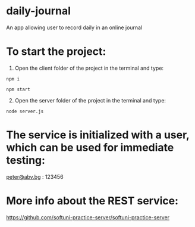 # daily-journal
An app allowing user to record daily in an online journal

# To start the project: 
1) Open the client folder of the project in the terminal and type:

`npm i`

`npm start`

2) Open the server folder of the project in the terminal and type:

`node server.js`

# The service is initialized with a user, which can be used for immediate testing:

peter@abv.bg : 123456

# More info about the REST service:
https://github.com/softuni-practice-server/softuni-practice-server
